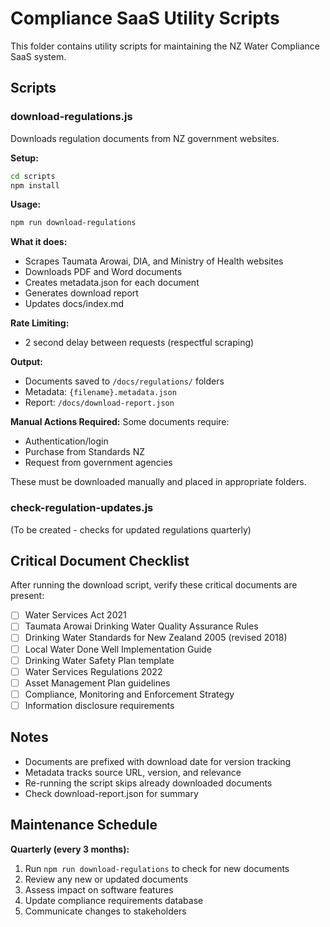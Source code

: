 # Compliance SaaS Utility Scripts

This folder contains utility scripts for maintaining the NZ Water Compliance SaaS system.

## Scripts

### download-regulations.js

Downloads regulation documents from NZ government websites.

**Setup:**
```bash
cd scripts
npm install
```

**Usage:**
```bash
npm run download-regulations
```

**What it does:**
- Scrapes Taumata Arowai, DIA, and Ministry of Health websites
- Downloads PDF and Word documents
- Creates metadata.json for each document
- Generates download report
- Updates docs/index.md

**Rate Limiting:**
- 2 second delay between requests (respectful scraping)

**Output:**
- Documents saved to `/docs/regulations/` folders
- Metadata: `{filename}.metadata.json`
- Report: `/docs/download-report.json`

**Manual Actions Required:**
Some documents require:
- Authentication/login
- Purchase from Standards NZ
- Request from government agencies

These must be downloaded manually and placed in appropriate folders.

### check-regulation-updates.js
(To be created - checks for updated regulations quarterly)

## Critical Document Checklist

After running the download script, verify these critical documents are present:

- [ ] Water Services Act 2021
- [ ] Taumata Arowai Drinking Water Quality Assurance Rules
- [ ] Drinking Water Standards for New Zealand 2005 (revised 2018)
- [ ] Local Water Done Well Implementation Guide
- [ ] Drinking Water Safety Plan template
- [ ] Water Services Regulations 2022
- [ ] Asset Management Plan guidelines
- [ ] Compliance, Monitoring and Enforcement Strategy
- [ ] Information disclosure requirements

## Notes

- Documents are prefixed with download date for version tracking
- Metadata tracks source URL, version, and relevance
- Re-running the script skips already downloaded documents
- Check download-report.json for summary

## Maintenance Schedule

**Quarterly (every 3 months):**
1. Run `npm run download-regulations` to check for new documents
2. Review any new or updated documents
3. Assess impact on software features
4. Update compliance requirements database
5. Communicate changes to stakeholders
